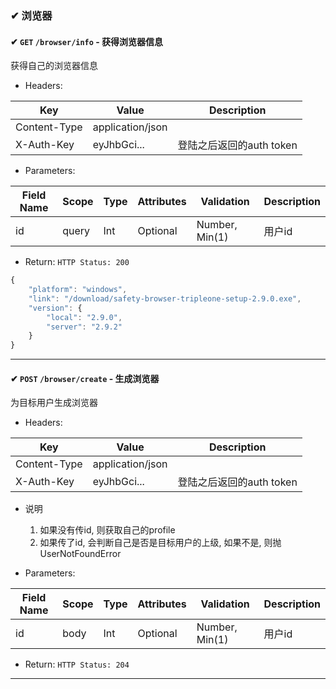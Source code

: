 ### ✔ 浏览器

#### ✔ `GET` `/browser/info` - 获得浏览器信息

获得自己的浏览器信息

+ Headers:

Key                   | Value                 | Description      
------------------- | -------------------- | -----------
Content-Type      | application/json  |      
X-Auth-Key        | eyJhbGci...         |  登陆之后返回的auth token      

+ Parameters:

Field Name     | Scope | Type       | Attributes | Validation                | Description      
---------------- | ------- | ----------- | ----------- | -----------------------   | -------------
id                  | query  | Int          | Optional   |   Number, Min(1)      | 用户id 

+ Return: `HTTP Status: 200`

```javascript
{
    "platform": "windows",
    "link": "/download/safety-browser-tripleone-setup-2.9.0.exe",
    "version": {
        "local": "2.9.0",
        "server": "2.9.2"
    }
}
```

---------------------

#### ✔ `POST` `/browser/create` - 生成浏览器

为目标用户生成浏览器

+ Headers:

Key                   | Value                 | Description      
------------------- | -------------------- | -----------
Content-Type      | application/json  |      
X-Auth-Key        | eyJhbGci...         |  登陆之后返回的auth token      

+ 说明
    1. 如果没有传id, 则获取自己的profile
    2. 如果传了id, 会判断自己是否是目标用户的上级, 如果不是, 则抛UserNotFoundError

+ Parameters:

Field Name     | Scope | Type       | Attributes | Validation                | Description      
---------------- | ------- | ----------- | ----------- | -----------------------   | -------------
id                  | body  | Int          | Optional   |   Number, Min(1)      | 用户id 

+ Return: `HTTP Status: 204`

---------------------
